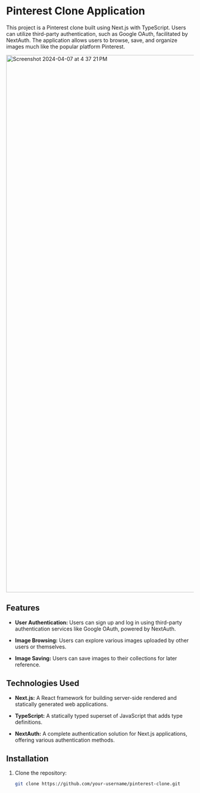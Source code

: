 # Pinterest Clone Application

This project is a Pinterest clone built using Next.js with TypeScript. Users can utilize third-party authentication, such as Google OAuth, facilitated by NextAuth. The application allows users to browse, save, and organize images much like the popular platform Pinterest.

<img width="1440" alt="Screenshot 2024-04-07 at 4 37 21 PM" src="https://github.com/Keshav-0907/pintrest-clone/assets/91189139/8d7894bb-0735-45c3-9a78-c55a5b149b44">


## Features

- **User Authentication:** Users can sign up and log in using third-party authentication services like Google OAuth, powered by NextAuth.
  
- **Image Browsing:** Users can explore various images uploaded by other users or themselves.

- **Image Saving:** Users can save images to their collections for later reference.

## Technologies Used

- **Next.js:** A React framework for building server-side rendered and statically generated web applications.

- **TypeScript:** A statically typed superset of JavaScript that adds type definitions.

- **NextAuth:** A complete authentication solution for Next.js applications, offering various authentication methods.

## Installation

1. Clone the repository:

   ```bash
   git clone https://github.com/your-username/pinterest-clone.git

